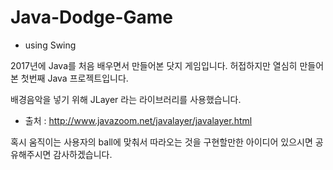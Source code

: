 # Java-Dodge-Game

- using Swing

2017년에 Java를 처음 배우면서 만들어본 닷지 게임입니다.
허접하지만 열심히 만들어 본 첫번째 Java 프로젝트입니다.

배경음악을 넣기 위해 JLayer 라는 라이브러리를 사용했습니다.
- 출처 : http://www.javazoom.net/javalayer/javalayer.html

혹시 움직이는 사용자의 ball에 맞춰서 따라오는 것을 구현할만한 아이디어 있으시면 공유해주시면 감사하겠습니다.
